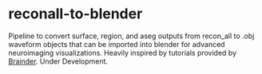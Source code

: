 # reconall-to-blender
Pipeline to convert surface, region, and aseg outputs from recon_all to .obj waveform objects that can be imported into blender for advanced neuroimaging visualizations. Heavily inspired by tutorials provided by [Brainder]([/guides/content/editing-an-existing-page](https://brainder.org)). Under Development.
